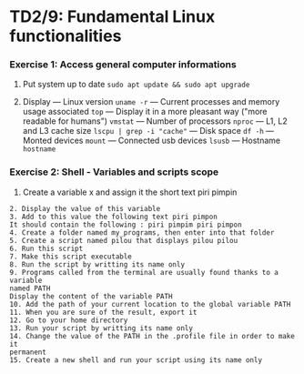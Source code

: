 # TD2/9: Fundamental Linux functionalities

### Exercise 1: Access general computer informations
1. Put system up to date
```sudo apt update && sudo apt upgrade```

2. Display
— Linux version
```uname -r```
— Current processes and memory usage associated
```top```
— Display it in a more pleasant way ("more readable for humans")
```vmstat```
— Number of processors
```nproc```
— L1, L2 and L3 cache size
```lscpu | grep -i "cache"```
— Disk space
```df -h```
— Monted devices
```mount```
— Connected usb devices
```lsusb```
— Hostname
```hostname```

### Exercise 2: Shell - Variables and scripts scope
1. Create a variable x and assign it the short text piri pimpin
```
2. Display the value of this variable
3. Add to this value the following text piri pimpon
It should contain the following : piri pimpim piri pimpon
4. Create a folder named my_programs, then enter into that folder
5. Create a script named pilou that displays pilou pilou
6. Run this script
7. Make this script executable
8. Run the script by writting its name only
9. Programs called from the terminal are usually found thanks to a variable
named PATH
Display the content of the variable PATH
10. Add the path of your current location to the global variable PATH
11. When you are sure of the result, export it
12. Go to your home directory
13. Run your script by writting its name only
14. Change the value of the PATH in the .profile file in order to make it
permanent
15. Create a new shell and run your script using its name only
